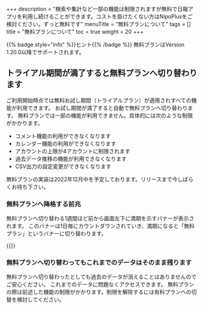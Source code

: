 +++
description = "検索や集計など一部の機能は制限されますが無料で日報アプリを利用し続けることができます。コストを掛けたくない方はNipoPlusをご検討ください。ずっと無料です"
menuTitle = "無料プランについて"
tags = []
title = "無料プランについて"
toc = true
weight = 20
+++

{{% badge style="info" %}}ヒント{{% /badge %}}
無料プランはVersion 1.20.0以降でサポートされます。

## トライアル期間が満了すると無料プランへ切り替わります

ご利用開始時点では無料お試し期間（トライアルプラン）が適用されすべての機能が利用できます。
お試し期間が満了すると自動で無料プランへ切り替わります。
無料プランでは一部の機能が利用できません。具体的には次のような制限がかかります。

- コメント機能の利用ができなくなります
- カレンダー機能の利用ができなくなります
- アカウントの上限が4アカウントに制限されます
- 過去データ推移の機能が利用できなくなります
- CSV出力の設定変更ができなくなります

無料プランの実装は2022年12月中を予定しております。リリースまで今しばらくお待ち下さい。

### 無料プランへ降格する前兆

無料プランへ切り替わる1週間ほど前から画面左下に満期を示すバナーが表示されます。
このバナーは1日毎にカウントダウンされていき、満期になると「無料プラン」というバナーに切り替わります。

{{<appscreen filename="remaining" title="期日が近づくと警告ボタンが表示されます"  >}}

### 無料プランへ切り替わってもこれまでのデータはそのまま残ります

無料プランへ切り替わったとしても過去のデータが消えることはありませんのでご安心ください。
これまでのデータに問題なくアクセスできます。
無料プランの際は前述した機能の制限がかかります。制限を解除するには有料プランへの切替を検討してください。
